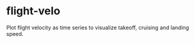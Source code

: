 # flight-velo
Plot flight velocity as time series to visualize takeoff, cruising and landing speed.
